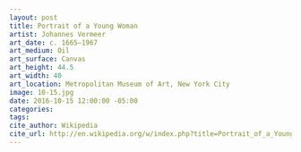 ```yaml
---
layout: post
title: Portrait of a Young Woman
artist: Johannes Vermeer
art_date: c. 1665–1967
art_medium: Oil
art_surface: Canvas
art_height: 44.5
art_width: 40
art_location: Metropolitan Museum of Art, New York City
image: 10-15.jpg
date: 2016-10-15 12:00:00 -05:00
categories:
tags:
cite_author: Wikipedia
cite_url: http://en.wikipedia.org/w/index.php?title=Portrait_of_a_Young_Woman_(Vermeer)&oldid=598728281
---
```

